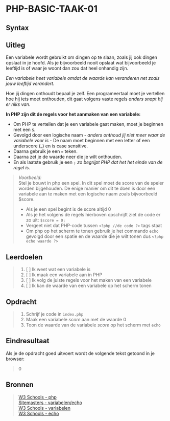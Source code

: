# PHP-BASIC-TAAK-01
## Syntax
## Uitleg
Een variabele wordt gebruikt om dingen op te slaan, zoals jij ook dingen opslaat in je hoofd. Als je bijvoorbeeld nooit opslaat wat bijvoorbeeld je leeftijd is of waar je woont dan zou dat heel onhandig zijn.
>
_Een variabele heet variabele omdat de waarde kan veranderen net zoals jouw leeftijd verandert._
> 
Hoe jij dingen onthoudt bepaal je zelf. Een programeertaal moet je vertellen hoe hij iets moet onthouden, dit gaat volgens vaste regels _anders snapt hij er niks van_.

**In PHP zijn dit de regels voor het aanmaken van een variabele:**
* Om PHP te vertellen dat je een variabele gaat maken, moet je beginnen met een `$`.  
* Gevolgd door een logische naam - _anders onthoud jij niet meer waar de variabele voor is_ - De naam moet beginnen met een letter of een underscore (_) en is case sensitive.
* Daarna gebruik je een `=` teken.
* Daarna zet je de waarde neer die je wilt onthouden.
* En als laatste gebruik je een `;` _zo begrijpt PHP dat het het einde van de regel is_.
>_Voorbeeld:_  
>Stel je bouwt in php een spel. In dit spel moet de score van de speler worden bijgehouden. De enige manier om dit te doen is door een variabele aan te maken met een logische naam zoals bijvoorbeeld $score. 
>
>* Als je een spel begint is de score altijd 0
>* Als je het volgens de regels hierboven opschrijft ziet de code er zo uit: `$score = 0;`
>* Vergeet niet dat PHP-code tussen `<?php //de code ?>` tags staat
>* Om php op het scherm te tonen gebruik je het commando `echo`  gevolgd door een spatie en de waarde die je wilt tonen dus `<?php echo waarde ?>`

## Leerdoelen
>1. [ ] Ik weet wat een variabele is
>2. [ ] Ik maak een variabele aan in PHP
>3. [ ] Ik volg de juiste regels voor het maken van een variabele
>4. [ ] Ik kan de waarde van een variabele op het scherm tonen

## Opdracht

>1. Schrijf je code in `index.php`
>2. Maak een variabele _score_ aan met de waarde 0
>3. Toon de waarde van de variabele _score_ op het scherm met `echo`

## Eindresultaat
Als je de opdracht goed uitvoert wordt de volgende tekst getoond in je browser: 
>0  

## Bronnen
>[W3 Schools - php](https://www.w3schools.com/PHP/default.asp)  
>[Sitemasters - variabelen/echo](http://www.sitemasters.be/tutorials/1/1/3/PHP/Variabelen_in_PHP#wat)  
>[W3 Schools - variabelen](https://www.w3schools.com/php/php_variables.asp)  
>[W3 Schools - echo](https://www.w3schools.com/php/php_echo_print.asp)  

